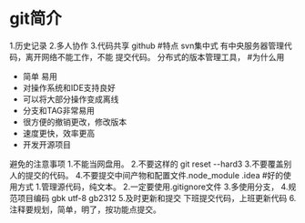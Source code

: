 # git简介
1.历史记录
2.多人协作
3.代码共享  github
#特点
svn集中式 有中央服务器管理代码，离开网络不能工作，不能
提交代码。
分布式的版本管理工具，
#为什么用
- 简单 易用
- 对操作系统和IDE支持良好
- 可以将大部分操作变成离线
- 分支和TAG非常易用
- 很方便的撤销更改，修改版本
- 速度更快，效率更高
- 开发开源项目

避免的注意事项
1.不能当网盘用。
2.不要这样的 git reset --hard3
3.不要覆盖别人的提交的代码。
4.不要提交中间产物和配置文件.node_module .idea
#好的使用方式
1.管理源代码，纯文本。
2.一定要使用.gitignore文件
3.多使用分支，
4.规范项目编码 gbk utf-8 gb2312
5.及时更新和提交 下班提交代码，上班更新代码
6.注释要规划，简单，明了，按功能点提交。
